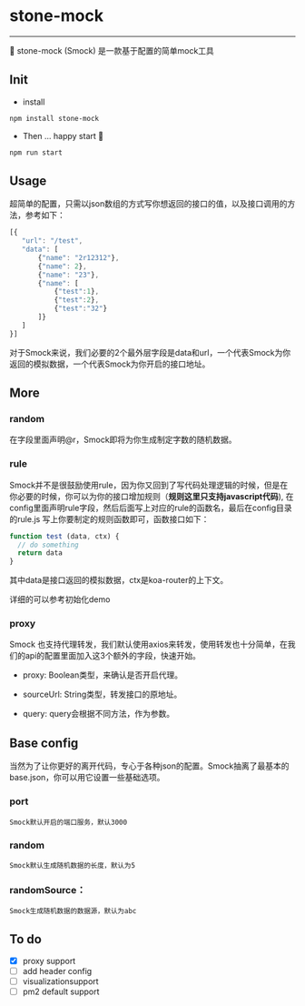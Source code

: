 # stone-mock
---
🔧 stone-mock (Smock) 是一款基于配置的简单mock工具

##  Init

- install

```bash
npm install stone-mock
```

- Then ... happy start 🚗

```bash
npm run start
```

## Usage

超简单的配置，只需以json数组的方式写你想返回的接口的值，以及接口调用的方法，参考如下：

```javascript
[{
   "url": "/test",
   "data": [
       {"name": "2r12312"},
       {"name": 2},
       {"name": "23"},
       {"name": [
           {"test":1},
           {"test":2},
           {"test":"32"}
       ]}
   ]
}]
```
对于Smock来说，我们必要的2个最外层字段是data和url，一个代表Smock为你返回的模拟数据，一个代表Smock为你开启的接口地址。

## More

### random

在字段里面声明@r，Smock即将为你生成制定字数的随机数据。

### rule

Smock并不是很鼓励使用rule，因为你又回到了写代码处理逻辑的时候，但是在你必要的时候，你可以为你的接口增加规则（**规则这里只支持javascript代码**), 在config里面声明rule字段，然后后面写上对应的rule的函数名，最后在config目录的rule.js 写上你要制定的规则函数即可，函数接口如下：

```javascript
function test (data, ctx) {
  // do something
  return data
}
```

其中data是接口返回的模拟数据，ctx是koa-router的上下文。

详细的可以参考初始化demo

### proxy

Smock 也支持代理转发，我们默认使用axios来转发，使用转发也十分简单，在我们的api的配置里面加入这3个额外的字段，快速开始。

- proxy: Boolean类型，来确认是否开启代理。

- sourceUrl: String类型，转发接口的原地址。

- query: query会根据不同方法，作为参数。


## Base config

当然为了让你更好的离开代码，专心于各种json的配置。Smock抽离了最基本的base.json，你可以用它设置一些基础选项。

### port
	
	Smock默认开启的端口服务，默认3000

### random

	Smock默认生成随机数据的长度，默认为5

### randomSource：
	Smock生成随机数据的数据源，默认为abc


## To do

- [x] proxy support
- [ ] add header config
- [ ] visualizationsupport
- [ ] pm2 default support